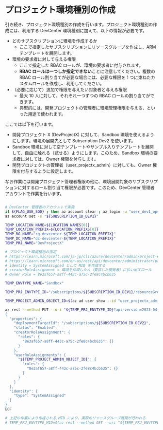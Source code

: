 # プロジェクト環境種別の作成

引き続き、プロジェクト環境種別の作成を行います。プロジェクト環境種別の作成には、利用する DevCenter 環境種別に加えて、以下の情報が必要です。

- どのサブスクリプションに環境を作成するか
  - ここで指定したサブスクリプションにリソースグループを作成し、ARM テンプレートを展開します。
- 環境の要求者に対して与える権限
  - ここで指定した RBAC ロールが、環境の要求者に付与されます。
  - **RBAC ロールは一つしか指定できない**ことに注意してください。複数の RBAC ロール割り当てが必要な場合には、必要な権限を 1 つに束ねたカスタムロールを作成し、利用してください。
- （必要に応じて）追加で権限を与えたい対象者と与える権限
  - 最大 10 人に対して、それぞれ一つずつの RBAC ロールの割り当てができます。
  - 典型的には、開発プロジェクトの管理者に環境管理権限を与える、といった用途で使われます。

ここでは以下を行います。

- 開発プロジェクト X (DevProjectX) に対して、Sandbox 環境を使えるようにします。環境の展開先として Subscription Dev2 を使います。
- Sandbox 環境に対して空テンプレートやサンプル入りテンプレートを展開して、自由に触れる（試せる）ようにします。このため、Sandbox 環境の要求者に対しては、Owner 権限を付与します。
- 開発プロジェクトの管理者（user_projectx_admin）に対しても、Owner 権限を付与するように設定します。

なお作業には開発プロジェクト管理者権限の他に、環境展開対象のサブスクリプションに対するロール割り当て権限が必要です。このため、DevCenter 管理者アカウントで作業を行います。

```bash

# DevCenter 管理者のアカウントで実施
if ${FLAG_USE_SOD} ; then az account clear ; az login -u "user_dev1_ops@${PRIMARY_DOMAIN_NAME}" -p "${ADMIN_PASSWORD}" ; fi
az account set -s "${SUBSCRIPTION_ID_DEV1}"

TEMP_LOCATION_NAME=${LOCATION_NAMES[0]}
TEMP_LOCATION_PREFIX=${LOCATION_PREFIXS[0]}
TEMP_RG_NAME="rg-devcenter-${TEMP_LOCATION_PREFIX}"
TEMP_DC_NAME="dc-devcenter-${TEMP_LOCATION_PREFIX}"
TEMP_PRJ_NAME="DevProjectX"

# プロジェクト環境種別の指定
# https://learn.microsoft.com/ja-jp/cli/azure/devcenter/admin/project-environment-type?view=azure-cli-latest#az-devcenter-admin-project-environment-type-create
# https://learn.microsoft.com/en-us/rest/api/devcenter/administrator/project-environment-types/create-or-update?tabs=HTTP
# identity = SystemAssigned として MID を作成する
# creatorRoleAssignment = 環境を作成した人（要求した開発者）に払い出すロール
# Owner Role = 8e3af657-a8ff-443c-a75c-2fe8c4bcb635

TEMP_ENVTYPE_NAME="Sandbox"

TEMP_PRJ_ENVTYPE_ID="/subscriptions/${SUBSCRIPTION_ID_DEV1}/resourceGroups/${TEMP_RG_NAME}/providers/Microsoft.DevCenter/projects/${TEMP_PRJ_NAME}/environmentTypes/${TEMP_ENVTYPE_NAME}"

TEMP_PROJECT_ADMIN_OBJECT_ID=$(az ad user show --id "user_projectx_admin@${PRIMARY_DOMAIN_NAME}" --query id -o tsv)

az rest --method PUT --uri "${TEMP_PRJ_ENVTYPE_ID}?api-version=2023-04-01" --body @- <<EOF
{
  "properties": {
    "deploymentTargetId": "/subscriptions/${SUBSCRIPTION_ID_DEV2}",
    "status": "Enabled",
    "creatorRoleAssignment": {
      "roles": {
        "8e3af657-a8ff-443c-a75c-2fe8c4bcb635": {}
      }
    },
    "userRoleAssignments": {
      "${TEMP_PROJECT_ADMIN_OBJECT_ID}": {
        "roles": {
          "8e3af657-a8ff-443c-a75c-2fe8c4bcb635": {}
        }
      }
    }
  },
  "identity": {
    "type": "SystemAssigned"
  }
}
EOF

# 上記の作業により作成される MID により、実際のリソースグループ展開が行われる
# TEMP_PRJ_ENVTYPE_MID=$(az rest --method GET --uri "${TEMP_PRJ_ENVTYPE_ID}?api-version=2023-04-01" --query identity.principalId -o tsv)

```
